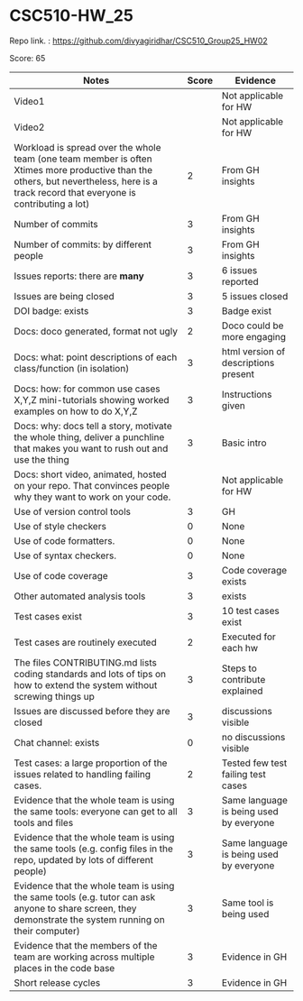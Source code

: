 # CSC510-HW_25

Repo link. : https://github.com/divyagiridhar/CSC510_Group25_HW02

Score: 65

|Notes|Score|Evidence|
|-----|---------|---------|
|Video1|  | Not applicable for HW  | 
|Video2|  | Not applicable for HW | 
|Workload is spread over the whole team (one team member is often Xtimes more productive than the others, but nevertheless, here is a track record that everyone is contributing a lot)| 2 | From GH insights |
|Number of commits| 3 | From GH insights |
|Number of commits: by different people| 3 | From GH insights |
|Issues reports: there are **many**| 3 | 6 issues reported |
|Issues are being closed| 3 | 5 issues closed |
|DOI badge: exists| 3 | Badge exist |
|Docs: doco generated, format not ugly | 2 | Doco could be more engaging |
|Docs: what: point descriptions of each class/function (in isolation) | 3 | html version of descriptions present |
|Docs: how: for common use cases X,Y,Z mini-tutorials showing worked examples on how to do X,Y,Z| 3 | Instructions given |
|Docs: why: docs tell a story, motivate the whole thing, deliver a punchline that makes you want to rush out and use the thing| 3 | Basic intro |
|Docs: short video, animated, hosted on your repo. That convinces people why they want to work on your code.|  | Not applicable for HW |
|Use of version control tools| 3 | GH |
|Use of style checkers | 0 | None |
|Use of code formatters. | 0 | None |
|Use of syntax checkers. | 0 | None |
|Use of code coverage | 3 | Code coverage exists |
|Other automated analysis tools| 3 | exists |
|Test cases exist| 3 | 10 test cases exist |
|Test cases are routinely executed| 2 | Executed for each hw |
|The files CONTRIBUTING.md lists coding standards and lots of tips on how to extend the system without screwing things up| 3 | Steps to contribute explained |
|Issues are discussed before they are closed| 3 | discussions visible |
|Chat channel: exists| 0 | no discussions visible |
|Test cases: a large proportion of the issues related to handling failing cases.| 2 | Tested few test failing test cases |
|Evidence that the whole team is using the same tools: everyone can get to all tools and files| 3 | Same language is being used by everyone |
|Evidence that the whole team is using the same tools (e.g. config files in the repo, updated by lots of different people)| 3 | Same language is being used by everyone |
|Evidence that the whole team is using the same tools (e.g. tutor can ask anyone to share screen, they demonstrate the system running on their computer)| 3 | Same tool is being used |
|Evidence that the members of the team are working across multiple places in the code base| 3 | Evidence in GH |
|Short release cycles | 3 | Evidence in GH |
